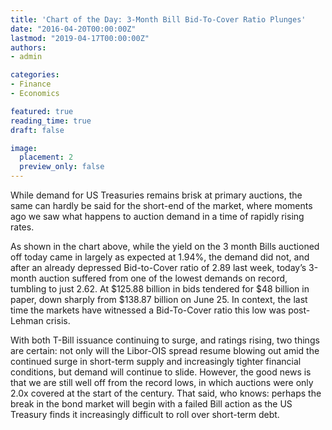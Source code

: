 ```yaml
---
title: 'Chart of the Day: 3-Month Bill Bid-To-Cover Ratio Plunges'
date: "2016-04-20T00:00:00Z"
lastmod: "2019-04-17T00:00:00Z"
authors:
- admin

categories:
- Finance
- Economics

featured: true
reading_time: true
draft: false

image:
  placement: 2
  preview_only: false
---
```


While demand for US Treasuries remains brisk at primary auctions, the same can hardly be said for the short-end of the market, where moments ago we saw what happens to auction demand in a time of rapidly rising rates.

As shown in the chart above, while the yield on the 3 month Bills auctioned off today came in largely as expected at 1.94%, the demand did not, and after an already depressed Bid-to-Cover ratio of 2.89 last week, today’s 3-month auction suffered from one of the lowest demands on record, tumbling to just 2.62. At $125.88 billion in bids tendered for $48 billion in paper, down sharply from $138.87 billion on June 25. In context, the last time the markets have witnessed a Bid-To-Cover ratio this low was post-Lehman crisis.

With both T-Bill issuance continuing to surge, and ratings rising, two things are certain: not only will the Libor-OIS spread resume blowing out amid the continued surge in short-term supply and increasingly tighter financial conditions, but demand will continue to slide. However, the good news is that we are still well off from the record lows, in which auctions were only 2.0x covered at the start of the century. That said, who knows: perhaps the break in the bond market will begin with a failed Bill action as the US Treasury finds it increasingly difficult to roll over short-term debt.
